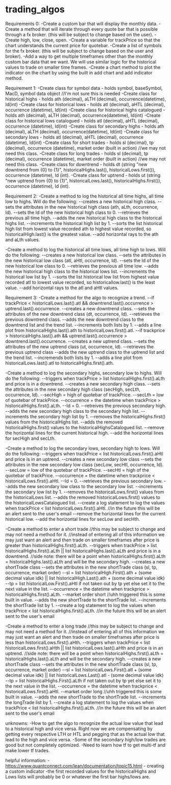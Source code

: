 # trading_algos

Requirements 0:
-Create a custom bar that will display the monthly data.
-Create a method that will iterate through every quote bar that is possible through a fx broker. (this will be subject to change based on the user).
-Create high, low, close, open.
-Create a variable for trackPrice so that the chart understands the current price for quotebar.
-Create a list of symbols for the fx broker. (this will be subject to change based on the user and broker).
-Add a way to get multiple timeframes other than the monthly custom bar data that we want.
We will use similar logic for the historical values to trade on smaller time frames.
-Create a chart method to plot the indicator on the chart by using the built in add chart and add indicator method.

Requirement 1:
-Create class for symbol data - holds symbol, baseSymbol, MacD, symbol data object //I'm not sure this is needed
-Create class for historical highs - holds ath (decimal), aLTH (decimal), occurrence(datetime), Id(int)
-Create class for historical lows - holds atl (decimal), aHTL (decimal), occurrence (datetime), Id(int)
-Create class for historical highs catalogued - holds ath (decimal), aLTH (decimal), occurrence(datetime), Id(int)
-Create class for historical lows catalogued - holds atl (decimal), aHTL (decimal), occurrence (datetime), Id(int)
-Create class for secondary highs - holds ath (decimal), aLTH (decimal), occurrence(datetime), Id(int)
-Create class for secondary lows - holds atl (decimal), aHTL (decimal), occurrence (datetime), Id(int)
-Create class for short trades - holds sl (decimal), tp (decimal), occurrence (datetime), market order (built in action) //we may not need this class.
-Create class for long trades - holds sl (decimal), tp (decimal), occurrence (datetime), market order (built in action) //we may not need this class.
-Create class for downtrend  - holds dt (string "new downtrend from {0} to {1}", historicalHighs.last(), historicalLows.first()), occurrence (datetime), Id (int).
-Create class for uptrend  - holds ut (string "new uptrend from {0} to {1}", historicalLows.last(), historicalHighs.first()), occurrence (datetime), Id (int).

Requirement 2:
-Create a method to log the historical all time highs, all time low to highs. Will do the following:
--creates a new historical high class.
--sets the attributes in the new historical high class (ath, aLth, occurrence, Id).
--sets the Id of the new historical high class to 0.
--retrieves the previous all time high.
--adds the new historical high class to the historical highs list.
--increments the historical high list by 1.
--sorts the list historical high list from lowest value recorded ath to highest value recorded, so historicalHigh.last() is the greatest value.
--add horizontal rays to the ath and aLth values.

-Create a method to log the historical all time lows, all time high to lows. Will do the following:
--creates a new historical low class.
--sets the attributes in the new historical low class (atl, aHtl, occurrence, Id).
--sets the Id of the new historical low class to 0.
--retrieves the previous all time low.
--adds the new historical high class to the historical lows list.
--increments the historical low list by 1.
--sorts the list historical low list from highest value recorded atl to lowest value recorded, so historicallow.last() is the least value.
--add horizontal rays to the atl and aHtl values.

Requirement 3:
-Create a method for the algo to recognize a trend.
--if trackPrice < historicalLows.last().atl && downtrend.last().occurrence > uptrend.last().occurrence.
  --creates a new downtrend class.
  --sets the attributes of the new downtrend class (dt, occurrence, Id).
  --retrieves the previous downtrend class.
  --adds the new downtrend class to the downtrend list and the trend list.
  --increments both lists by 1.
  --adds a line plot from historicalHighs.last().ath to historicalLows.first().atl.
--if trackprice > historicalHighs.last().ath && uptrend.last().occurrence > downtrend.last().occurrence.
  --creates a new uptrend class.
  --sets the attributes of the new uptrend class (ut, occurrence, Id).
  --retrieves the previous uptrend class
  --adds the new uptrend class to the uptrend list and the trend list.
  --incremends both lists by 1.
  --adds a line plot from historicalLows.last().atl to historicalHighs.first().ath.

-Create a method to log the secondary highs, secondary low to highs. Will do the following:
--triggers when trackPrice > list historicalHighs.first().aLth and price is in a downtrend.
--creates a new secondary high class.
--sets the attributes in the new secondary high class (secHigh, secLth, occurrence, Id).
  --secHigh = high of quotebar of trackPrice.
  --secLth = low of quotebar of trackPrice.
  --occurrence = the datetime when trackPrice > historicalHighs.first().aLth.
  --Id = 0.
--retreives the previous secondary high.
--adds the new secondary high class to the secondary high list.
--increments the secondary high list by 1.
--removes the historicalHighs.first() values from the historicalHighs list.
--adds the removed historicalHighs.first() values to the historicalHighsCatalogued list.
--remove the horizontal lines for the current historical high.
--add the horizontal lines for secHigh and secLth.

-Create a method to log the secondary lows, secondary high to lows. Will do the following:
--triggers when trackPrice < list historicalLows.first().aHtl and price is in an uptrend.
--creates a new secondary low class
--sets the attributes in the new secondary low class (secLow, secHtl, occurrence, Id).
  --secLow = low of the quotebar of trackPrice.
  --secHtl = high of the quotebar of trackPrice.
  --occurrence = the datetime when trackprice < historicalLows.first().aHtl.
  --Id = 0.
--retrieves the previous secondary low.
--adds the new secondary low class to the secondary low list.
--increments the secondary low list by 1.
--removes the historicalLows.first() values from the historicalLows list.
--adds the removed historicalLows.first() values to the historicalLowsCatalogued list.
--create a log statement to log the values when trackPrice < list historicalLows.first().aHtl. //in the future this will be an alert sent to the user's email
--remove the horizontal lines for the current historical low.
--add the horizontal lines for secLow and secHth.

-Create a method to enter a short trade //this may be subject to change and may not need a method for it.
//instead of entering all of this information we may just want an alert and then trade on smaller timeframes after price is greater than historicalHighs.first().aLth.
--triggers when trackPrice > list historicalHighs.first().aLth || list historicalHighs.last().aLth and price is in a downtrend.
//side note: there will be a point when historicalHighs.first().aLth = historicalHighs.last().aLth and will be the secondary high.
--creates a new shortTrade class
--sets the attributes in the new shortTrade class (sl, tp, occurrence, market order)
  --sl = list historicalHigh.First().ath + (some decimal value idk) || list historicalHigh.Last().ath + (some decimal value idk)
  --tp = list historicalLow.First().aHtl if not taken out by tp yet else set it to the next value in the list.
  --occurrence = the datetime when trackprice > historicalHighs.first().aLth.
  --market order short //uhh triggered this is some built in value.
--adds the new shortTrade to the shortTrade list.
--increments the shortTrade list by 1.
--create a log statement to log the values when trackPrice < list historicalHighs.first().aLth. //in the future this will be an alert sent to the user's email

-Create a method to enter a long trade //this may be subject to change and may not need a method for it.
//instead of entering all of this information we may just want an alert and then trade on smaller timeframes after price is less than historicalLows.first().aHth.
--triggers when trackPrice < list historicalLows.first().aHth || list historicalLows.last().aHth and price is in an uptrend.
//side note: there will be a point when historicalHighs.first().aLth = historicalHighs.last().aLth and will be the secondary high.
--creates a new shortTrade class
--sets the attributes in the new shortTrade class (sl, tp, occurrence, market order)
  --sl = list historicalLows.First().atl + (some decimal value idk) || list historicalLows.Last().atl - (some decimal value idk)
  --tp = list historicalHighs.First().aLth if not taken out by tp yet else set it to the next value in the list.
  --occurrence = the datetime when trackprice < historicalLows.first().aHtl.
  --market order long //uhh triggered this is some built in value.
--adds the new shortTrade to the shortTrade list.
--increments the longTrade list by 1.
--create a log statement to log the values when trackPrice < list historicalHighs.first().aLth. //in the future this will be an alert sent to the user's email


unknowns:
-How to get the algo to recognize the actual low value that lead to a historical high and vice versa. Right now we are compensating by getting every respective LTH or HTL and pegging that as the actual low that lead to the high and vice versa.
-Some of the secondary high/low trades are good but not completely optimized.
-Need to learn how tf to get multi-tf and make lower tf trades.

helpful information:
-https://www.quantconnect.com/lean/documentation/topic15.html - creating a custom indicator
-the first recorded values for the historicalHighs and Lows lists will probably be 0 or whatever the first bar highs/lows are.

